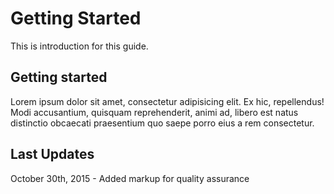 # Getting Started
This is introduction for this guide.

## Getting started

Lorem ipsum dolor sit amet, consectetur adipisicing elit. Ex hic, repellendus! Modi accusantium, quisquam reprehenderit, animi ad, libero est natus distinctio obcaecati praesentium quo saepe porro eius a rem consectetur.

## Last Updates

October 30th, 2015 - Added markup for quality assurance